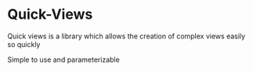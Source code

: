 # Quick-Views

Quick views is a library which allows the creation of complex views easily so quickly

Simple to use and parameterizable

